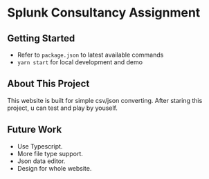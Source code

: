 # Splunk Consultancy Assignment

## Getting Started
- Refer to `package.json` to latest available commands
- `yarn start` for local development and demo

## About This Project
This website is built for simple csv/json converting. After staring this project, u can test and play by youself.

## Future Work
- Use Typescript.
- More file type support.
- Json data editor.
- Design for whole website.

